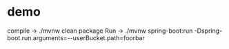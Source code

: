 # demo
compile -> ./mvnw clean package
Run -> ./mvnw spring-boot:run -Dspring-boot.run.arguments=--userBucket.path=foorbar
